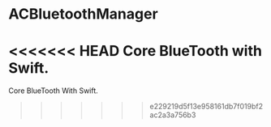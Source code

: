 # ACBluetoothManager
<<<<<<< HEAD
Core BlueTooth with Swift.
=======
Core BlueTooth With Swift.
>>>>>>> e229219d5f13e958161db7f019bf2ac2a3a756b3
